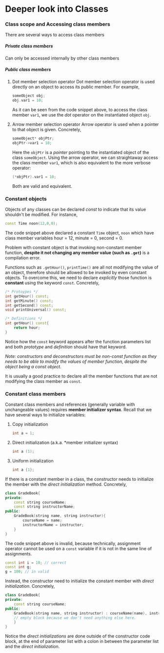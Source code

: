 # Deeper look into Classes

### Class scope and Accessing class members

There are several ways to access class members
##### Private class members
Can only be accessed internally by other class members

##### Public class members
1. Dot member selection operator
Dot member selection operator is used directly on an object to access its public member. For example, 
	```cpp
	someObject obj;
	obj.var1 = 10;
	```
	As it can be seen from the code snippet above, to access the class member `var1`, we use the *dot* operator on the instantiated object `obj`.
	
2. Arrow member selection operator
Arrow operator is used when a pointer to that object is given. Concretely,
	```cpp
	someObject* objPtr;
	objPtr->var1 = 10;
	```
	Here the `objPtr` is a *pointer* pointing to the instantiated object of the class `someObject`. Using the arrow operator, we can straightaway access the class member `var1`, which is also equivalent to the more verbose operator:
	```cpp
	(*objPtr).var1 = 10;
	```
	Both are valid and equivalent.
	

### Constant objects
Objects of any classes can be declared *const* to indicate that its value shouldn't be modified. For instance,
```cpp
const Time noon(12,0,0);
```
The code snippet above declared a constant `Time` object, `noon` which have class member variables hour = 12, minute = 0, second = 0. 

Problem with constant object is that invoking non-constant member function, **despite it not changing any member value (such as `.get`)** is a compilation error. 

Functions such as `.getHour()`, `printTime()` are all not modifying the value of an object, therefore should be allowed to be invoked by even constant objects. To overcome this, we need to declare *explicitly* those function is **constant** using the keyword `const`. 
Concretely,

```cpp
/* Protoypes */
int getHour() const;
int getMinute() const;
int getSecond() const;
void printUniversal() const;

/* Definitions */
int getHour() const{
	return hour;
}
```

Notice how the `const` keyword appears after the function parameters list and both *prototype* and *definition* should have that keyword.

*Note: constructors and deconstructors must be non-const function as they needs to be able to modify the values of member function, despite the object being a const object.*

It is usually a good practice to declare all the member functions that are not modifying the class member as `const`. 

### Constant class members
Constant class members and references (generally variable with unchangeable values) requires **member initializer syntax**. Recall that we have several ways to initialize variables:
1) Copy initialization
	```cpp
	int a = 1;
	```
2) Direct initialization (a.k.a. *member initializer syntax) 
	```cpp
	int a (1);
	```
3) Uniform initialization
	```cpp
	int a {1};
	```

If there is a constant member in a class, the constructor needs to initialize the member with the *direct initialization* method. Concretely,

```cpp
class GradeBook{
private:
	const string courseName;
	const string instructorName;
public:
	GradeBook(string name, string instructor){
		courseName = name;
		instructorName = instructor;
	}
}
```

The code snippet above is invalid, because technically, assignment operator cannot be used on a `const` variable if it is not in the same line of assignments. 
```cpp
const int i = 10; // correct
const int g;
g = 100; // in valid
```

Instead, the constructor need to initialize the constant member with *direct initialization*. Concretely,

```cpp
class GradeBook{
private:
	const string courseName;
public:
	GradeBook(string name, string instructor) : courseName(name), instructorName(instructor) {
	// empty block because we don't need anything else here.
	} 
}
```

Notice the *direct initializations* are done outside of the constructor code block, at the end of parameter list with a colon in between the parameter list and the *direct initialization*.


<!--stackedit_data:
eyJoaXN0b3J5IjpbMTQwMjA1MTAxM119
-->